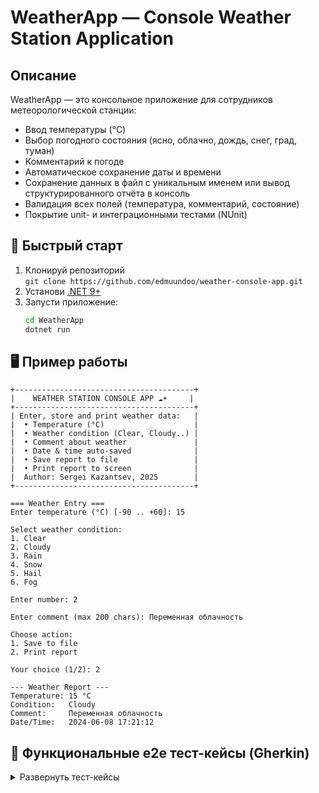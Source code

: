 # WeatherApp — Console Weather Station Application

## Описание

WeatherApp — это консольное приложение для сотрудников метеорологической станции:

- Ввод температуры (°C)
- Выбор погодного состояния (ясно, облачно, дождь, снег, град, туман)
- Комментарий к погоде
- Автоматическое сохранение даты и времени
- Сохранение данных в файл с уникальным именем или вывод структурированного отчёта в консоль
- Валидация всех полей (температура, комментарий, состояние)
- Покрытие unit- и интеграционными тестами (NUnit)

## 🚀 Быстрый старт

1. Клонируй репозиторий  
   `git clone https://github.com/edmuundoo/weather-console-app.git`
2. Установи [.NET 9+](https://dotnet.microsoft.com/en-us/download)
3. Запусти приложение:
   ```bash
   cd WeatherApp
   dotnet run

## 🖥️ Пример работы

```
+----------------------------------------+
|    WEATHER STATION CONSOLE APP ☁️☀️     |
+----------------------------------------+
| Enter, store and print weather data:   |
|  • Temperature (°C)                    |
|  • Weather condition (Clear, Cloudy..) |
|  • Comment about weather               |
|  • Date & time auto-saved              |
|  • Save report to file                 |
|  • Print report to screen              |
|  Author: Sergei Kazantsev, 2025        |
+----------------------------------------+

=== Weather Entry ===
Enter temperature (°C) [-90 .. +60]: 15

Select weather condition:
1. Clear
2. Cloudy
3. Rain
4. Snow
5. Hail
6. Fog

Enter number: 2

Enter comment (max 200 chars): Переменная облачность

Choose action:
1. Save to file
2. Print report

Your choice (1/2): 2

--- Weather Report ---
Temperature: 15 °C
Condition:   Cloudy
Comment:     Переменная облачность
Date/Time:   2024-06-08 17:21:12
```

## 🧪 Функциональные e2e тест-кейсы (Gherkin)

<details>
<summary>Развернуть тест-кейсы</summary>

```gherkin
Feature: WeatherApp Entry and Reporting

  Background:
    Given the WeatherApp console application is running

  # --- УСПЕШНЫЙ СЦЕНАРИЙ СОХРАНЕНИЯ ---
  # Проверка успешного ввода и сохранения данных в файл
  Scenario: Successful weather entry and saving to file
    When the user enters temperature "0" (within -90 to +60)
    And the user selects weather condition "3" (Rain)
    And the user enters comment "Весенний дождик"
    And the user chooses action "Save to file"
    And the user enters a valid folder path "/tmp"
    Then the application displays a success message with the full file path
    And the file is created in "/tmp" with correct content:
      | Temperature | Condition | Comment         |
      | 0 °C        | Rain      | Весенний дождик |

  # --- ВАЛИДАЦИЯ ТЕМПЕРАТУРЫ ---
  # Проверка нижней границы температуры
  Scenario: Temperature below minimum edge
    When the user enters temperature "-91"
    Then the application displays an error "Temperature must be between -90 and +60 °C."
    And the user is asked to enter the temperature again

  # Проверка верхней границы температуры
  Scenario: Temperature above maximum edge
    When the user enters temperature "61"
    Then the application displays an error "Temperature must be between -90 and +60 °C."
    And the user is asked to enter the temperature again

  # --- ВАЛИДАЦИЯ ВЫБОРА ПОГОДЫ ---
  # Индекс погодного состояния меньше минимального
  Scenario: Invalid weather condition index (below minimum)
    When the user selects weather condition "0"
    Then the application displays an error "Invalid selection. Try again."
    And the user is asked to select a weather condition again

  # Индекс погодного состояния больше максимального
  Scenario: Invalid weather condition index (above maximum)
    When the user selects weather condition "10"
    Then the application displays an error "Invalid selection. Try again."
    And the user is asked to select a weather condition again

  # --- ВАЛИДАЦИЯ КОММЕНТАРИЯ ---
  # Пустой комментарий
  Scenario: Empty comment
    When the user enters an empty comment ""
    Then the application displays an error "Comment cannot be empty."
    And the user is asked to enter the comment again

  # Слишком длинный комментарий
  Scenario: Too long comment
    When the user enters a comment longer than 200 characters
    Then the application displays an error "Comment is too long. Max 200 characters."
    And the user is asked to enter the comment again

  # --- ОШИБКА ДОСТУПА К ПАПКЕ ---
  # Попытка сохранить в запрещённую папку
  Scenario: Saving to a forbidden folder
    Given the user has entered all valid weather data
    When the user chooses action "Save to file"
    And the user enters folder path "/root/forbidden"
    Then the application displays an error "Access to the path is denied."
    And the user is asked to enter the folder path again
```
</details>